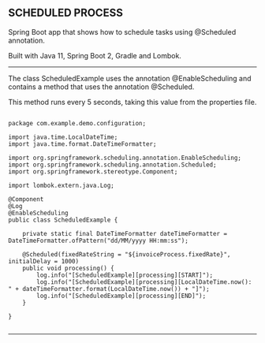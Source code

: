 SCHEDULED PROCESS
------------------------------------------------------------------------------

Spring Boot app that shows how to schedule tasks using @Scheduled annotation.

Built with Java 11, Spring Boot 2, Gradle and Lombok.

------------------------------------------------------------------------------

The class ScheduledExample uses the annotation @EnableScheduling and contains
a method that uses the annotation @Scheduled.

This method runs every 5 seconds, taking this value from the properties file.

```

package com.example.demo.configuration;

import java.time.LocalDateTime;
import java.time.format.DateTimeFormatter;

import org.springframework.scheduling.annotation.EnableScheduling;
import org.springframework.scheduling.annotation.Scheduled;
import org.springframework.stereotype.Component;

import lombok.extern.java.Log;

@Component
@Log
@EnableScheduling
public class ScheduledExample {

	private static final DateTimeFormatter dateTimeFormatter = DateTimeFormatter.ofPattern("dd/MM/yyyy HH:mm:ss");
	
	@Scheduled(fixedRateString = "${invoiceProcess.fixedRate}", initialDelay = 1000)
	public void processing() {
		log.info("[ScheduledExample][processing][START]");
		log.info("[ScheduledExample][processing][LocalDateTime.now(): " + dateTimeFormatter.format(LocalDateTime.now()) + "]");
		log.info("[ScheduledExample][processing][END]");
	}
	
}


```

------------------------------------------------------------------------------